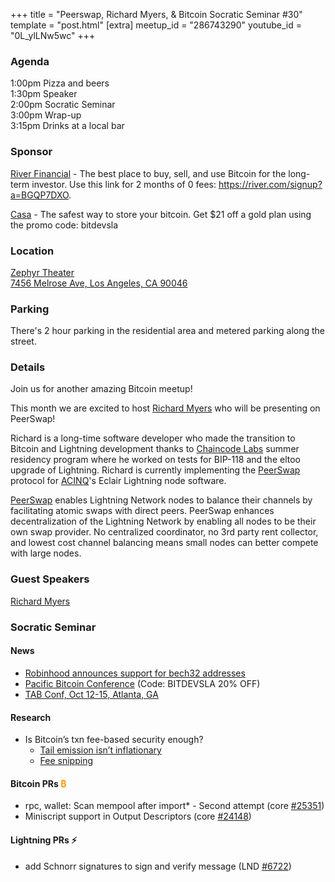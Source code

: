 +++
title = "Peerswap, Richard Myers, & Bitcoin Socratic Seminar #30"
template = "post.html"
[extra]
meetup_id = "286743290"
youtube_id = "0L_ylLNw5wc"
+++

### Agenda

1:00pm Pizza and beers  
1:30pm Speaker  
2:00pm Socratic Seminar  
3:00pm Wrap-up  
3:15pm Drinks at a local bar  

### Sponsor

[River Financial](https://river.com/) - The best place to buy, sell, and use Bitcoin for the
long-term investor. Use this link for 2 months of 0 fees: <https://river.com/signup?a=BGQP7DXO>.

[Casa](https://app.keys.casa/subscribe/gold) - The safest way to store your bitcoin. Get $21 off a
gold plan using the promo code: bitdevsla

### Location
[Zephyr Theater  
7456 Melrose Ave, Los Angeles, CA 90046](https://www.google.com/maps/place/Zephyr+Theatre/@34.0833273,-118.3547697,17z/data=!3m1!4b1!4m5!3m4!1s0x80c2bed3651cda41:0xa5cc819b048fafaf!8m2!3d34.0833229!4d-118.3525757)

### Parking

There's 2 hour parking in the residential area and metered parking along the street. 

### Details

Join us for another amazing Bitcoin meetup!

This month we are excited to host [Richard Myers] who will be presenting on PeerSwap!

Richard is a long-time software developer who made the transition to Bitcoin and Lightning development thanks to [Chaincode Labs] summer residency program where he worked on tests for BIP-118 and the eltoo upgrade of Lightning. Richard is currently implementing the [PeerSwap] protocol for [ACINQ]'s Eclair Lightning node software.

[PeerSwap] enables Lightning Network nodes to balance their channels by facilitating atomic swaps with direct peers. PeerSwap enhances decentralization of the Lightning Network by enabling all nodes to be their own swap provider. No centralized coordinator, no 3rd party rent collector, and lowest cost channel balancing means small nodes can better compete with large nodes.

### Guest Speakers

[Richard Myers]

[Richard Myers]:https://twitter.com/remyers_
[Chaincode Labs]:https://learning.chaincode.com/
[ACINQ]:https://acinq.co/
[PeerSwap]:http://peerswap.dev/

### Socratic Seminar

#### News

- [Robinhood announces support for bech32 addresses](https://robinhood.com/us/en/support/articles/cryptocurrency-wallets/#Supportedaddressformatsforcryptowithdrawals)
- [Pacific Bitcoin Conference](https://www.pacificbitcoin.la/) (Code: BITDEVSLA 20% OFF)
- [TAB Conf, Oct 12-15, Atlanta, GA](https://2022.tabconf.com/)

#### Research

- Is Bitcoin’s txn fee-based security enough?
  - [Tail emission isn’t inflationary](https://lists.linuxfoundation.org/pipermail/bitcoin-dev/2022-July/020665.html)
  - [Fee snipping](https://lists.linuxfoundation.org/pipermail/bitcoin-dev/2022-July/020702.html)

#### Bitcoin PRs <font color="#FF9900">₿</font>

- rpc, wallet: Scan mempool after import* - Second attempt (core [#25351](https://github.com/bitcoin/bitcoin/pull/25351))
- Miniscript support in Output Descriptors (core [#24148](https://github.com/bitcoin/bitcoin/pull/24148))

#### Lightning PRs ⚡ 

- add Schnorr signatures to sign and verify message (LND [#6722](https://github.com/lightningnetwork/lnd/pull/6722))